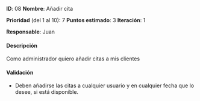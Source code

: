 **ID**: 08
**Nombre**: Añadir cita

**Prioridad** (del 1 al 10): 7
**Puntos estimado**: 3
**Iteración**: 1

**Responsable**: Juan

#### Descripción
Como administrador quiero añadir citas a mis clientes

#### Validación
* Deben añadirse las citas a cualquier usuario y en cualquier fecha que lo desee, si está disponible.
